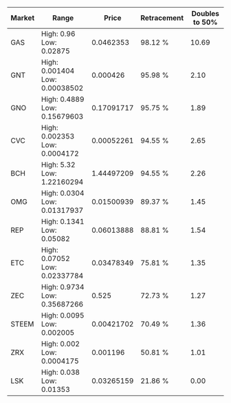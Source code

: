| Market | Range | Price| Retracement | Doubles to 50% |
| --- | --- | --- | --- | --- |
| GAS | High: 0.96<br />Low: 0.02875 | 0.0462353 | 98.12 % | 10.69 |
| GNT | High: 0.001404<br />Low: 0.00038502 | 0.000426 | 95.98 % | 2.10 |
| GNO | High: 0.4889<br />Low: 0.15679603 | 0.17091717 | 95.75 % | 1.89 |
| CVC | High: 0.002353<br />Low: 0.0004172 | 0.00052261 | 94.55 % | 2.65 |
| BCH | High: 5.32<br />Low: 1.22160294 | 1.44497209 | 94.55 % | 2.26 |
| OMG | High: 0.0304<br />Low: 0.01317937 | 0.01500939 | 89.37 % | 1.45 |
| REP | High: 0.1341<br />Low: 0.05082 | 0.06013888 | 88.81 % | 1.54 |
| ETC | High: 0.07052<br />Low: 0.02337784 | 0.03478349 | 75.81 % | 1.35 |
| ZEC | High: 0.9734<br />Low: 0.35687266 | 0.525 | 72.73 % | 1.27 |
| STEEM | High: 0.0095<br />Low: 0.002005 | 0.00421702 | 70.49 % | 1.36 |
| ZRX | High: 0.002<br />Low: 0.0004175 | 0.001196 | 50.81 % | 1.01 |
| LSK | High: 0.038<br />Low: 0.01353 | 0.03265159 | 21.86 % | 0.00 |
